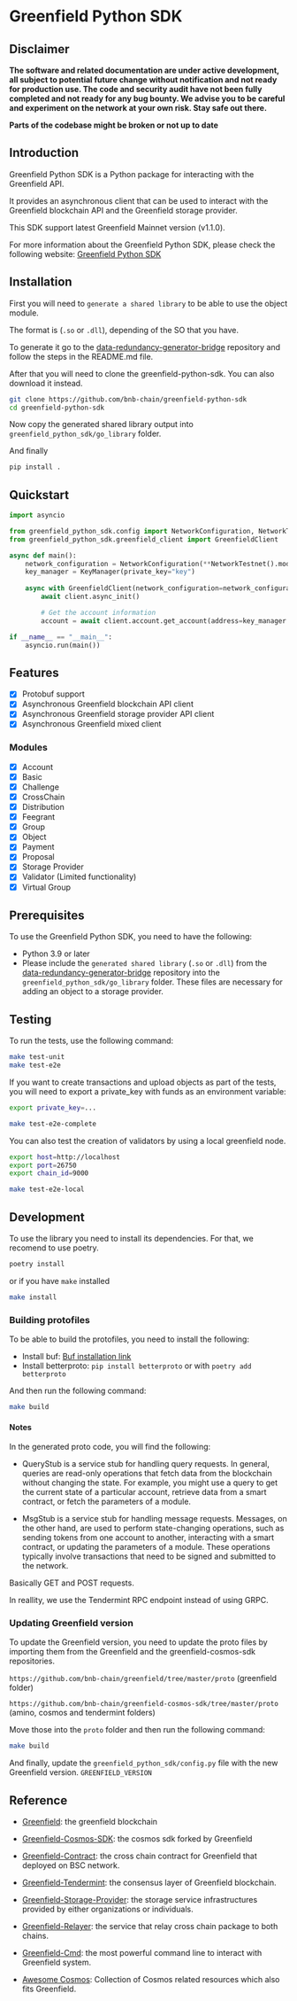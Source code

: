 # Greenfield Python SDK

## Disclaimer
**The software and related documentation are under active development, all subject to potential future change without
notification and not ready for production use. The code and security audit have not been fully completed and not ready
for any bug bounty. We advise you to be careful and experiment on the network at your own risk. Stay safe out there.**

**Parts of the codebase might be broken or not up to date**

## Introduction

Greenfield Python SDK is a Python package for interacting with the Greenfield API. 

It provides an asynchronous client that can be used to interact with the Greenfield blockchain API and the Greenfield storage provider.

This SDK support latest Greenfield Mainnet version (v1.1.0).

For more information about the Greenfield Python SDK, please check the following website: [Greenfield Python SDK](https://docs.bnbchain.org/greenfield-python-sdk/)

## Installation

First you will need to `generate a shared library` to be able to use the object module.

The format is (`.so` or `.dll`), depending of the SO that you have.

To generate it go to the [data-redundancy-generator-bridge](https://github.com/bnb-chain/data-redundancy-generator-bridge) repository and follow the steps in the README.md file.


After that you will need to clone the greenfield-python-sdk. You can also download it instead.

```bash
git clone https://github.com/bnb-chain/greenfield-python-sdk
cd greenfield-python-sdk
```

Now copy the generated shared library output into `greenfield_python_sdk/go_library` folder. 

And finally 
    
```bash
pip install .
```


## Quickstart
```python
import asyncio

from greenfield_python_sdk.config import NetworkConfiguration, NetworkTestnet, KeyManager
from greenfield_python_sdk.greenfield_client import GreenfieldClient

async def main():
    network_configuration = NetworkConfiguration(**NetworkTestnet().model_dump())
    key_manager = KeyManager(private_key="key")
    
    async with GreenfieldClient(network_configuration=network_configuration, key_manager=key_manager) as client:
        await client.async_init()

        # Get the account information
        account = await client.account.get_account(address=key_manager.address)

if __name__ == "__main__":
    asyncio.run(main())
```

## Features

- [x] Protobuf support
- [x] Asynchronous Greenfield blockchain API client
- [x] Asynchronous Greenfield storage provider API client
- [x] Asynchronous Greenfield mixed client

### Modules

- [x] Account
- [x] Basic
- [x] Challenge
- [x] CrossChain
- [x] Distribution
- [x] Feegrant
- [x] Group
- [x] Object
- [x] Payment
- [x] Proposal
- [x] Storage Provider
- [x] Validator (Limited functionality)
- [x] Virtual Group

## Prerequisites

To use the Greenfield Python SDK, you need to have the following:

- Python 3.9 or later
- Please include the `generated shared library` (`.so` or `.dll`) from the [data-redundancy-generator-bridge](https://github.com/bnb-chain/data-redundancy-generator-bridge) repository into the `greenfield_python_sdk/go_library` folder. These files are necessary for adding an object to a storage provider.


## Testing

To run the tests, use the following command:

```bash
make test-unit
make test-e2e
```

If you want to create transactions and upload objects as part of the tests, you will need to export a private_key with funds as an environment variable:

```bash
export private_key=...
```


```bash
make test-e2e-complete
```

You can also test the creation of validators by using a local greenfield node.

```bash
export host=http://localhost
export port=26750
export chain_id=9000

make test-e2e-local
```

## Development

To use the library you need to install its dependencies.
For that, we recomend to use poetry.

```bash
poetry install
```

or if you have `make` installed

```bash
make install
```

### Building protofiles

To be able to build the protofiles, you need to install the following:

- Install buf: [Buf installation link](https://buf.build/docs/installation)
- Install betterproto: `pip install betterproto` or with `poetry add betterproto`

And then run the following command:

```bash
make build
```

#### Notes

In the generated proto code, you will find the following:

- QueryStub is a service stub for handling query requests. In general, queries are read-only operations that fetch data from the blockchain without changing the state. For example, you might use a query to get the current state of a particular account, retrieve data from a smart contract, or fetch the parameters of a module.

- MsgStub is a service stub for handling message requests. Messages, on the other hand, are used to perform state-changing operations, such as sending tokens from one account to another, interacting with a smart contract, or updating the parameters of a module. These operations typically involve transactions that need to be signed and submitted to the network.

Basically GET and POST requests.

In reallity, we use the Tendermint RPC endpoint instead of using GRPC.

### Updating Greenfield version

To update the Greenfield version, you need to update the proto files by importing them from the Greenfield and the greenfield-cosmos-sdk repositories.

`https://github.com/bnb-chain/greenfield/tree/master/proto` (greenfield folder)

`https://github.com/bnb-chain/greenfield-cosmos-sdk/tree/master/proto` (amino, cosmos and tendermint folders)


Move those into the `proto` folder and then run the following command:

```bash
make build
```

And finally, update the `greenfield_python_sdk/config.py` file with the new Greenfield version. `GREENFIELD_VERSION`

## Reference

- [Greenfield](https://github.com/bnb-chain/greenfield): the greenfield blockchain
- [Greenfield-Cosmos-SDK](https://github.com/bnb-chain/greenfield-cosmos-sdk): the cosmos sdk forked by Greenfield
  
- [Greenfield-Contract](https://github.com/bnb-chain/greenfield-contracts): the cross chain contract for Greenfield that deployed on BSC network.
- [Greenfield-Tendermint](https://github.com/bnb-chain/greenfield-tendermint): the consensus layer of Greenfield blockchain.
- [Greenfield-Storage-Provider](https://github.com/bnb-chain/greenfield-storage-provider): the storage service infrastructures provided by either organizations or individuals.
- [Greenfield-Relayer](https://github.com/bnb-chain/greenfield-relayer): the service that relay cross chain package to both chains.
- [Greenfield-Cmd](https://github.com/bnb-chain/greenfield-cmd): the most powerful command line to interact with Greenfield system.
- [Awesome Cosmos](https://github.com/cosmos/awesome-cosmos): Collection of Cosmos related resources which also fits Greenfield.
